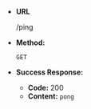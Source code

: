 * **URL**

  /ping

* **Method:**

  `GET`

* **Success Response:**

  * **Code:** 200 <br />
  * **Content:** `pong`
